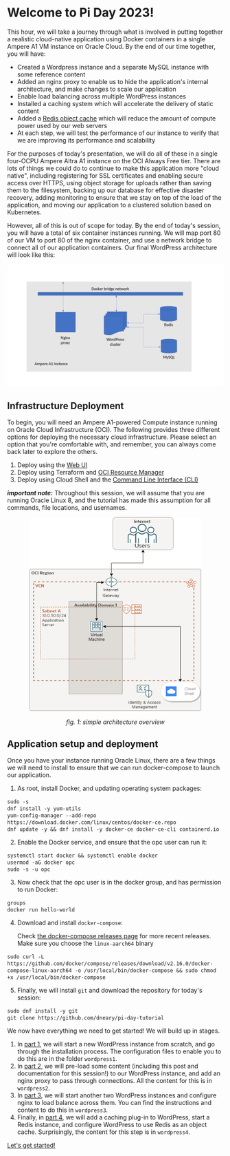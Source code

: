 # Welcome to Pi Day 2023!

This hour, we will take a journey through what is involved in putting together
a realistic cloud-native application using Docker containers in a single
Ampere A1 VM instance on Oracle Cloud. By the end of our time together, you
will have:

* Created a Wordpress instance and a separate MySQL instance with some
  reference content
* Added an nginx proxy to enable us to hide the application's internal
  architecture, and make changes to scale our application
* Enable load balancing across multiple WordPress instances
* Installed a caching system which will accelerate the delivery of static
  content
* Added a [Redis object cache](https://redis.io/)  which will reduce the
  amount of compute power used by our web servers
* At each step, we will test the performance of our instance to verify that
  we are improving its performance and scalability

For the purposes of today's presentation, we will do all of these in a single
four-OCPU Ampere Altra A1 instance on the OCI Always Free tier. There are
lots of things we could do to continue to make this application more "cloud
native", including registering for SSL certificates and enabling secure
access over HTTPS, using object storage for uploads rather than saving them
to the filesystem, backing up our database for effective disaster recovery,
adding monitoring to ensure that we stay on top of the load of the
application, and moving our application to a clustered solution based on
Kubernetes.

However, all of this is out of scope for today. By the end of today's session,
you will have a total of six container instances running. We will map port 80
of our VM to port 80 of the nginx container, and use a network bridge to
connect all of our application containers. Our final WordPress architecture
will look like this:

![Application architecture for today - nginx, 3 copies of wordpress on Apache, MySQL server, redis](images/Application_diagram.png)

## Infrastructure Deployment

To begin, you will need an Ampere A1-powered Compute instance running on Oracle Cloud Infrastructure (OCI). The following provides three different options for deploying the necessary cloud infrastructure. Please select an option that you're comfortable with, and remember, you can always come back later to explore the others.

1. Deploy using the [Web UI](howto-webui.md)
2. Deploy using Terraform and [OCI Resource Manager](howto-terraform-rms.md)
3. Deploy using Cloud Shell and the [Command Line Interface (CLI)](howto-commandline.md)

**_important note:_** Throughout this session, we will assume that you are running Oracle Linux 8,
and the tutorial has made this assumption for all commands, file locations,
and usernames.

<p align="center"><img src="images/simple-architecture.png" alt="Simple architecture overview" width="400" height="450" title="Reference Architecture"></p>
<p align="center"><i>fig. 1: simple architecture overview</i></p>

## Application setup and deployment

Once you have your instance running Oracle Linux, there are a few things we will
need to install to ensure that we can run docker-compose to launch our application.

1. As root, install Docker, and updating operating system packages:
```
sudo -s
dnf install -y yum-utils
yum-config-manager --add-repo https://download.docker.com/linux/centos/docker-ce.repo
dnf update -y && dnf install -y docker-ce docker-ce-cli containerd.io
```
2. Enable the Docker service, and ensure that the opc user can run it:
```
systemctl start docker && systemctl enable docker
usermod -aG docker opc
sudo -s -u opc
```
3. Now check that the opc user is in the docker group, and has permission to run Docker:
```
groups
docker run hello-world
```
4. Download and install `docker-compose`:

   Check [the docker-compose releases page](https://github.com/docker/compose/releases)
   for more recent releases. Make sure you choose the `linux-aarch64` binary

```
sudo curl -L https://github.com/docker/compose/releases/download/v2.16.0/docker-compose-linux-aarch64 -o /usr/local/bin/docker-compose && sudo chmod +x /usr/local/bin/docker-compose
```
5. Finally, we will install `git` and download the repository for today's session:
```
sudo dnf install -y git
git clone https://github.com/dneary/pi-day-tutorial
```

We now have everything we need to get started! We will build up in stages.

1. In [part 1](wordpress1), we will start a new WordPress instance from scratch,
   and go through the installation process. The configuration files to enable you
   to do this are in the folder `wordpress1`.
2. In [part 2](wordpress2), we will pre-load some content (including this post and
   documentation for this session!) to our WordPress instance, and add an nginx proxy
   to pass through connections. All the content for this is in `wordpress2`.
3. In [part 3](wordpress3), we will start another two WordPress instances
   and configure nginx to load balance across them. You can find the 
   instructions and content to do this in `wordpress3`.
4. Finally, in [part 4](wordpress4), we will add a caching plug-in to WordPress,
   start a Redis instance, and configure WordPress to use Redis as an object cache.
   Surprisingly, the content for this step is in `wordpress4`.

[Let's get started!](wordpress1/)


